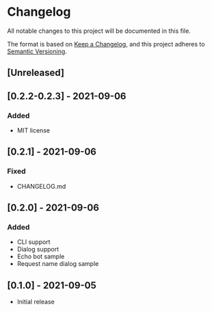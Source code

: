 # Changelog
All notable changes to this project will be documented in this file.

The format is based on [Keep a Changelog](https://keepachangelog.com/en/1.0.0/),
and this project adheres to [Semantic Versioning](https://semver.org/spec/v2.0.0.html).


## [Unreleased]

## [0.2.2-0.2.3] - 2021-09-06

### Added
- MIT license

## [0.2.1] - 2021-09-06

### Fixed
- CHANGELOG.md

## [0.2.0] - 2021-09-06

### Added
- CLI support
- Dialog support
- Echo bot sample
- Request name dialog sample

## [0.1.0] - 2021-09-05

- Initial release

